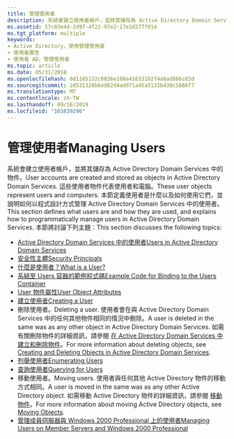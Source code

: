 ```yaml
---
title: 管理使用者
description: 系統會建立使用者帳戶，並將其儲存為 Active Directory Domain Services 中的物件。
ms.assetid: 57c83e4d-2d9f-4f22-97e2-27e2d277f014
ms.tgt_platform: multiple
keywords:
- Active Directory，使用管理使用者
- 使用者廣告
- 使用者 AD，管理使用者
ms.topic: article
ms.date: 05/31/2018
ms.openlocfilehash: 8d1105132c6836e108a416331b2f4a6ad666c03d
ms.sourcegitcommit: 2d531328b6ed82d4ad971a45a5131b430c5866f7
ms.translationtype: MT
ms.contentlocale: zh-TW
ms.lasthandoff: 09/16/2019
ms.locfileid: "103839296"
---
```

# <a name="managing-users"></a><span data-ttu-id="de0f5-106">管理使用者</span><span class="sxs-lookup"><span data-stu-id="de0f5-106">Managing Users</span></span>

<span data-ttu-id="de0f5-107">系統會建立使用者帳戶，並將其儲存為 Active Directory Domain Services 中的物件。</span><span class="sxs-lookup"><span data-stu-id="de0f5-107">User accounts are created and stored as objects in Active Directory Domain Services.</span></span> <span data-ttu-id="de0f5-108">這些使用者物件代表使用者和電腦。</span><span class="sxs-lookup"><span data-stu-id="de0f5-108">These user objects represent users and computers.</span></span> <span data-ttu-id="de0f5-109">本節定義使用者是什麼以及如何使用它們，並說明如何以程式設計方式管理 Active Directory Domain Services 中的使用者。</span><span class="sxs-lookup"><span data-stu-id="de0f5-109">This section defines what users are and how they are used, and explains how to programmatically manage users in Active Directory Domain Services.</span></span> <span data-ttu-id="de0f5-110">本節將討論下列主題：</span><span class="sxs-lookup"><span data-stu-id="de0f5-110">This section discusses the following topics:</span></span>

-   [<span data-ttu-id="de0f5-111">Active Directory Domain Services 中的使用者</span><span class="sxs-lookup"><span data-stu-id="de0f5-111">Users in Active Directory Domain Services</span></span>](users-in-active-directory-domain-services.md)
-   [<span data-ttu-id="de0f5-112">安全性主體</span><span class="sxs-lookup"><span data-stu-id="de0f5-112">Security Principals</span></span>](security-principals.md)
-   [<span data-ttu-id="de0f5-113">什麼是使用者？</span><span class="sxs-lookup"><span data-stu-id="de0f5-113">What is a User?</span></span>](what-is-a-user.md)
-   [<span data-ttu-id="de0f5-114">系結至 Users 容器的範例程式碼</span><span class="sxs-lookup"><span data-stu-id="de0f5-114">Example Code for Binding to the Users Container</span></span>](example-code-for-binding-to-the-users-container.md)
-   [<span data-ttu-id="de0f5-115">User 物件屬性</span><span class="sxs-lookup"><span data-stu-id="de0f5-115">User Object Attributes</span></span>](user-object-attributes.md)
-   [<span data-ttu-id="de0f5-116">建立使用者</span><span class="sxs-lookup"><span data-stu-id="de0f5-116">Creating a User</span></span>](creating-a-user.md)
-   <span data-ttu-id="de0f5-117">刪除使用者。</span><span class="sxs-lookup"><span data-stu-id="de0f5-117">Deleting a user.</span></span> <span data-ttu-id="de0f5-118">使用者會在與 Active Directory Domain Services 中的任何其他物件相同的情況中刪除。</span><span class="sxs-lookup"><span data-stu-id="de0f5-118">A user is deleted in the same was as any other object in Active Directory Domain Services.</span></span> <span data-ttu-id="de0f5-119">如需有關刪除物件的詳細資訊，請參閱 [在 Active Directory Domain Services 中建立和刪除物件](creating-and-deleting-objects-in-active-directory-domain-services.md)。</span><span class="sxs-lookup"><span data-stu-id="de0f5-119">For more information about deleting objects, see [Creating and Deleting Objects in Active Directory Domain Services](creating-and-deleting-objects-in-active-directory-domain-services.md).</span></span>
-   [<span data-ttu-id="de0f5-120">列舉使用者</span><span class="sxs-lookup"><span data-stu-id="de0f5-120">Enumerating Users</span></span>](enumerating-users.md)
-   [<span data-ttu-id="de0f5-121">查詢使用者</span><span class="sxs-lookup"><span data-stu-id="de0f5-121">Querying for Users</span></span>](querying-for-users.md)
-   <span data-ttu-id="de0f5-122">移動使用者。</span><span class="sxs-lookup"><span data-stu-id="de0f5-122">Moving users.</span></span> <span data-ttu-id="de0f5-123">使用者與任何其他 Active Directory 物件的移動方式相同。</span><span class="sxs-lookup"><span data-stu-id="de0f5-123">A user is moved in the same was as any other Active Directory object.</span></span> <span data-ttu-id="de0f5-124">如需移動 Active Directory 物件的詳細資訊，請參閱 [移動物件](moving-objects.md)。</span><span class="sxs-lookup"><span data-stu-id="de0f5-124">For more information about moving Active Directory objects, see [Moving Objects](moving-objects.md).</span></span>
-   [<span data-ttu-id="de0f5-125">管理成員伺服器與 Windows 2000 Professional 上的使用者</span><span class="sxs-lookup"><span data-stu-id="de0f5-125">Managing Users on Member Servers and Windows 2000 Professional</span></span>](managing-users-on-member-servers-and-windows-2000-professional.md)

 

 





